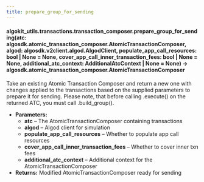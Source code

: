 ```yaml
---
title: prepare_group_for_sending
---
```


#### algokit_utils.transactions.transaction_composer.prepare_group_for_sending(atc: algosdk.atomic_transaction_composer.AtomicTransactionComposer, algod: algosdk.v2client.algod.AlgodClient, populate_app_call_resources: bool | None = None, cover_app_call_inner_transaction_fees: bool | None = None, additional_atc_context: AdditionalAtcContext | None = None) → algosdk.atomic_transaction_composer.AtomicTransactionComposer

Take an existing Atomic Transaction Composer and return a new one with changes applied to the transactions
based on the supplied parameters to prepare it for sending.
Please note, that before calling .execute() on the returned ATC, you must call .build_group().

- **Parameters:**
  - **atc** – The AtomicTransactionComposer containing transactions
  - **algod** – Algod client for simulation
  - **populate_app_call_resources** – Whether to populate app call resources
  - **cover_app_call_inner_transaction_fees** – Whether to cover inner txn fees
  - **additional_atc_context** – Additional context for the AtomicTransactionComposer
- **Returns:**
  Modified AtomicTransactionComposer ready for sending

